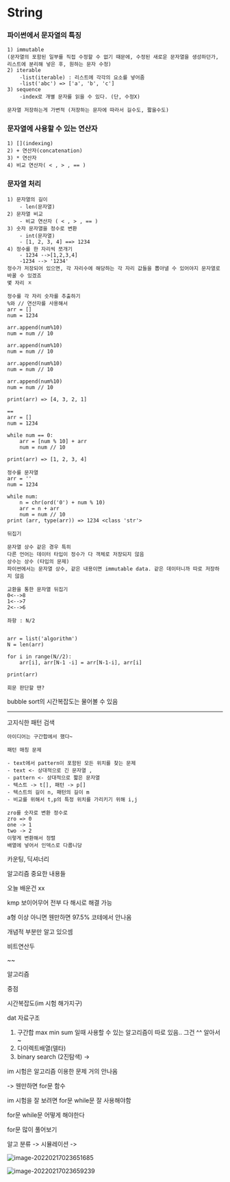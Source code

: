 # String

### 파이썬에서 문자열의 특징

```
1) immutable
(문자열의 포함된 일부를 직접 수정할 수 없기 때문에, 수정된 새로운 문자열을 생성하던가, 리스트에 분리해 넣은 후, 원하는 문자 수정)
2) iterable
	-list(iterable) : 리스트에 각각의 요소를 넣어줌
	-list('abc') => ['a', 'b', 'c']
3) sequence
	-index로 개별 문자를 읽을 수 있다. (단, 수정X)

문자열 저장하는게 가변적 (저장하는 문자에 따라서 길수도, 짧을수도)
```



### 문자열에 사용할 수 있는 연산자

```
1) [](indexing)
2) + 연산자(concatenation)
3) * 연산자
4) 비교 연산자( < , > , == )
```



### 문자열 처리

```
1) 문자열의 길이
	- len(문자열)
2) 문자열 비교
	- 비교 연산자 ( < , > , == )
3) 숫자 문자열을 정수로 변환
	- int(문자열)
	- [1, 2, 3, 4] ==> 1234
4) 정수를 한 자리씩 쪼개기
	- 1234 -->[1,2,3,4]
	-1234 --> '1234'
정수가 저장되어 있으면, 각 자리수에 해당하는 각 자리 값들을 뽑아낼 수 있어야지 문자열로 바꿀 수 있겠죠
몇 자리 ㅈ
```

```
정수를 각 자리 숫자를 추출하기
%와 // 연산자를 사용해서
arr = []
num = 1234

arr.append(num%10)
num = num // 10

arr.append(num%10)
num = num // 10

arr.append(num%10)
num = num // 10

arr.append(num%10)
num = num // 10

print(arr) => [4, 3, 2, 1]
```

```
==
arr = []
num = 1234

while num == 0:
	arr = [num % 10] + arr
	num = num // 10

print(arr) => [1, 2, 3, 4]
```

```
정수를 문자열
arr = ''
num = 1234

while num:
	n = chr(ord('0') + num % 10)
	arr = n + arr 
	num = num // 10
print (arr, type(arr)) => 1234 <class 'str'>
```

```
뒤집기

```

```
문자열 상수 같은 경우 특히
다른 언어는 데이터 타입이 정수가 다 객체로 저장되지 않음
상수는 상수 (타입의 문제)
파이썬에서는 문자열 상수, 같은 내용이면 immutable data. 같은 데이터니까 따로 저장하지 않음

```

```
교환을 통한 문자열 뒤집기 
0<-->8
1<-->7
2<-->6

좌항 : N/2


arr = list('algorithm')
N = len(arr)

for i in range(N//2):
	arr[i], arr[N-1 -i] = arr[N-1-i], arr[i]
	
print(arr)	
```

```
회문 판단할 땐?

```

bubble sort의 시간복잡도는 물어볼 수 있음



---



고지식한 패턴 검색 

```
아이디어는 구간합에서 했다~
```

```
패턴 매칭 문제 

- text에서 pattern이 포함된 모든 위치를 찾는 문제
- text <- 상대적으로 긴 문자열 ,
- pattern <- 상대적으로 짧은 문자열
- 텍스트 -> t[], 패턴 -> p[]
- 텍스트의 길이 n, 패턴의 길이 m
- 비교를 위해서 t,p의 특정 위치를 가리키기 위해 i,j

```



```
zro를 숫자로 변환 정수로
zro => 0
one -> 1 
two -> 2
이렇게 변환해서 정렬
배열에 넣어서 인덱스로 다룹니당
```

카운팅, 딕셔너리







































알고리즘 중요한 내용들

오늘 배운건 xx

kmp 보이어무어 전부 다 해시로 해결 가능

a형 이상 아니면 웬만하면 97.5% 코테에서 안나옴

개념적 부분만 알고 있으셈

비트연산두

~~



알고리즘

중점

시간복잡도(im 시험 해가지구)

dat 자료구조



1. 구간합 max min sum 일때 사용할 수 있는 알고리즘이 따로 있음.. 그건 ^^ 알아서 ~
2. 다이렉트배열(델타) 
3. binary search (2진탐색) -> 

im 시험은 알고리즘 이용한 문제 거의 안나옴

-> 웬만하면 for문 함수

im 시험을 잘 보려면 for문 while문 잘 사용해야함

for문 while문 어떻게 해야한다

for문 많이 풀어보기

알고 분류 -> 시뮬레이션 -> 











![image-20220217023651685](C:\Users\kim\AppData\Roaming\Typora\typora-user-images\image-20220217023651685.png)





![image-20220217023659239](C:\Users\kim\AppData\Roaming\Typora\typora-user-images\image-20220217023659239.png)











